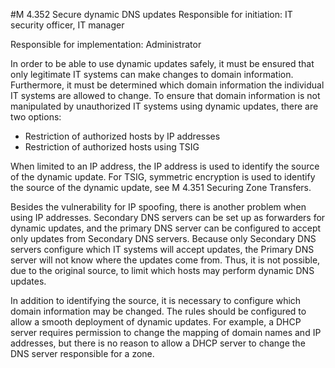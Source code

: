 #M 4.352 Secure dynamic DNS updates
Responsible for initiation: IT security officer, IT manager

Responsible for implementation: Administrator

In order to be able to use dynamic updates safely, it must be ensured that only legitimate IT systems can make changes to domain information. Furthermore, it must be determined which domain information the individual IT systems are allowed to change. To ensure that domain information is not manipulated by unauthorized IT systems using dynamic updates, there are two options:

* Restriction of authorized hosts by IP addresses
* Restriction of authorized hosts using TSIG


When limited to an IP address, the IP address is used to identify the source of the dynamic update. For TSIG, symmetric encryption is used to identify the source of the dynamic update, see M 4.351 Securing Zone Transfers.

Besides the vulnerability for IP spoofing, there is another problem when using IP addresses. Secondary DNS servers can be set up as forwarders for dynamic updates, and the primary DNS server can be configured to accept only updates from Secondary DNS servers. Because only Secondary DNS servers configure which IT systems will accept updates, the Primary DNS server will not know where the updates come from. Thus, it is not possible, due to the original source, to limit which hosts may perform dynamic DNS updates.

In addition to identifying the source, it is necessary to configure which domain information may be changed. The rules should be configured to allow a smooth deployment of dynamic updates. For example, a DHCP server requires permission to change the mapping of domain names and IP addresses, but there is no reason to allow a DHCP server to change the DNS server responsible for a zone.



